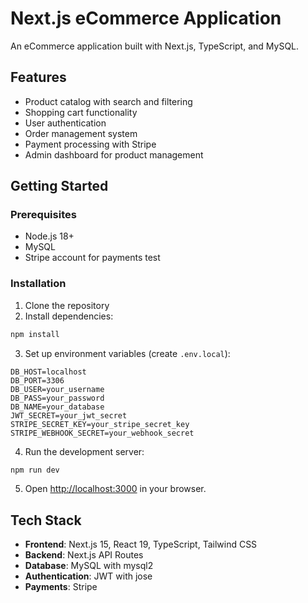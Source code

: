 # Next.js eCommerce Application

An eCommerce application built with Next.js, TypeScript, and MySQL.

## Features

- Product catalog with search and filtering
- Shopping cart functionality
- User authentication
- Order management system
- Payment processing with Stripe
- Admin dashboard for product management

## Getting Started

### Prerequisites

- Node.js 18+
- MySQL
- Stripe account for payments test

### Installation

1. Clone the repository
2. Install dependencies:

```bash
npm install
```

3. Set up environment variables (create `.env.local`):

```
DB_HOST=localhost
DB_PORT=3306
DB_USER=your_username
DB_PASS=your_password
DB_NAME=your_database
JWT_SECRET=your_jwt_secret
STRIPE_SECRET_KEY=your_stripe_secret_key
STRIPE_WEBHOOK_SECRET=your_webhook_secret
```

4. Run the development server:

```bash
npm run dev
```

5. Open [http://localhost:3000](http://localhost:3000) in your browser.

## Tech Stack

- **Frontend**: Next.js 15, React 19, TypeScript, Tailwind CSS
- **Backend**: Next.js API Routes
- **Database**: MySQL with mysql2
- **Authentication**: JWT with jose
- **Payments**: Stripe

